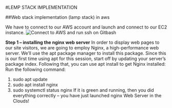 #LEMP STACK IMPLEMENTATION

##Web stack implementation (lamp stack) in aws

We have to connect to our AWS account and launch and connect to our EC2 instance.
![Connect to AWS and run ssh on Gitbash](https://github.com/SamuelOvuema/Dareyio-pbl/assets/132525203/ed499301-1667-4427-a436-9fc0718fde7e)

**Step 1 – installing the nginx web server**
In order to display web pages to our site visitors, we are going to employ Nginx, a high-performance web server. We’ll use the apt package manager to install this package.
Since this is our first time using apt for this session, start off by updating your server’s package index. Following that, you can use apt install to get Nginx installed:
Run the following command:
1. sudo apt update
2. sudo apt install nginx
3. sudo systemctl status nginx
If it is green and running, then you did everything correctly – you have just launched nginx Web Server in the Clouds!
